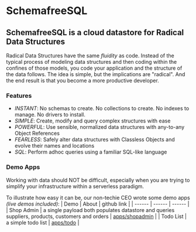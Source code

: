 # SchemafreeSQL

## SchemafreeSQL is a cloud datastore for Radical Data Structures
Radical Data Structures have the same _fluidity_ as code. Instead of the typical process of modeling data structures and then coding within the confines of those models, you code your application and the structure of the data follows. The idea is simple, but the implications are "radical". And the end result is that you become a more productive developer.

### Features

- _INSTANT_: No schemas to create. No collections to create. No indexes to manage. No drivers to install.
- _SIMPLE_: Create, modify and query complex structures with ease
- _POWERFUL_: Use sensible, normalized data structures with any-to-any Object References
- _FEARLESS_: Safely alter data structures with Classless Objects and evolve their names and locations
- _SQL_: Perform adhoc queries using a familiar SQL-like language


### Demo Apps
Working with data should NOT be difficult, especially when you are trying to simplify your infrastructure within a serverless paradigm.

To illustrate how easy it can be, our non-techie CEO wrote some demo apps _(live demos included)_:
| Demo | About | github link |
| ------ | ------ | ------ |
| Shop Admin | a single payload both populates datastore and queries suppliers, products, customers and orders | [apps/shopadmin](../../../apps/tree/main/shopadmin) |
| Todo List | a simple todo list | [apps/todo](../../../apps/tree/main/todo) |
